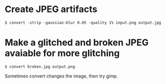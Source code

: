 Create JPEG artifacts
======================

```shell
$ convert -strip -gaussian-blur 0.05 -quality 1% input.png output.jpg
```

Make a glitched and broken JPEG avaiable for more glitching
============================================================

```shell
$ convert broken.jpg output.png
```

Sometimes convert changes the image, then try gimp.